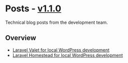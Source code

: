 # Posts - [v1.1.0]

Technical blog posts from the development team.

## Overview

+ [Laravel Valet for local WordPress development](11-25-2018-laravel-valet/WP-Development-With-Laravel-Valet.md)
+ [Laravel Homestead for local WordPress development](12-05-2018-laravel-homestead/WP-Development-With-Laravel-Homestead.md)

[v1.1.0]: https://github.com/towa-digital/posts/releases/tag/v1.1.0
[v1.0.0]: https://github.com/towa-digital/posts/releases/tag/v1.0.0
